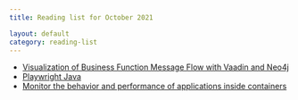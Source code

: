 ```yaml
---
title: Reading list for October 2021

layout: default
category: reading-list
---
```

* [Visualization of Business Function Message Flow with Vaadin and Neo4j](https://foojay.io/today/visualization-of-the-message-flow-between-business-functions-with-vaadin-and-neo4j/)
* [Playwright Java](https://playwright.dev/java/docs/intro)
* [Monitor the behavior and performance of applications inside containers](https://www.portainer.io/features/observability?hsLang=en)   
  
   